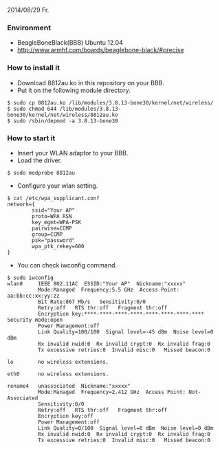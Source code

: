 2014/08/29 Fr.

### Environment
- BeagleBoneBlack(BBB) Ubuntu 12.04
- http://www.armhf.com/boards/beaglebone-black/#precise

### How to install it
- Download 8812au.ko in this repository on your BBB.
- Put it on the following module directory.
```
$ sudo cp 8812au.ko /lib/modules/3.8.13-bone30/kernel/net/wireless/
$ sudo chmod 644 /lib/modules/3.8.13-bone30/kernel/net/wireless/8812au.ko 
$ sudo /sbin/depmod -a 3.8.13-bone30
```
### How to start it
- Insert your WLAN adaptor to your BBB.
- Load the driver.
```
$ sudo modprobe 8812au
```
- Configure your wlan setting.
```
$ cat /etc/wpa_supplicant.conf
network={
        ssid="Your AP"
        proto=WPA RSN   
        key_mgmt=WPA-PSK
        pairwise=CCMP
        group=CCMP
        psk="password"
        wpa_ptk_rekey=600
}
```
- You can check iwconfig command.
```
$ sudo iwconfig
wlan0     IEEE 802.11AC  ESSID:"Your AP"  Nickname:"xxxxx"
          Mode:Managed  Frequency:5.5 GHz  Access Point: aa:bb:cc:xx:yy:zz
          Bit Rate:867 Mb/s   Sensitivity:0/0  
          Retry:off   RTS thr:off   Fragment thr:off
          Encryption key:****-****-****-****-****-****-****-****   Security mode:open
          Power Management:off
          Link Quality=100/100  Signal level=-45 dBm  Noise level=0 dBm
          Rx invalid nwid:0  Rx invalid crypt:0  Rx invalid frag:0
          Tx excessive retries:0  Invalid misc:0   Missed beacon:0

lo        no wireless extensions.

eth0      no wireless extensions.

rename4   unassociated  Nickname:"xxxxx"
          Mode:Managed  Frequency=2.412 GHz  Access Point: Not-Associated   
          Sensitivity:0/0  
          Retry:off   RTS thr:off   Fragment thr:off
          Encryption key:off
          Power Management:off
          Link Quality=0/100  Signal level=0 dBm  Noise level=0 dBm
          Rx invalid nwid:0  Rx invalid crypt:0  Rx invalid frag:0
          Tx excessive retries:0  Invalid misc:0   Missed beacon:0
```
